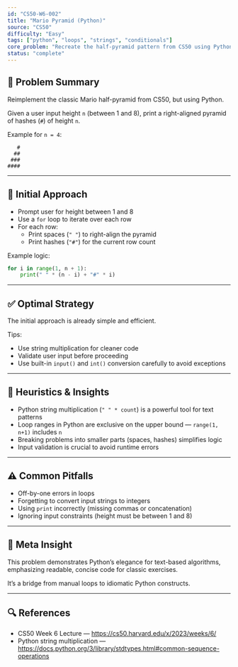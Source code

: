 ```yaml
---
id: "CS50-W6-002"
title: "Mario Pyramid (Python)"
source: "CS50"
difficulty: "Easy"
tags: ["python", "loops", "strings", "conditionals"]
core_problem: "Recreate the half-pyramid pattern from CS50 using Python’s loops and string manipulation"
status: "complete"
---
```


## 🧩 Problem Summary

Reimplement the classic Mario half-pyramid from CS50, but using Python.

Given a user input height `n` (between 1 and 8), print a right-aligned pyramid of hashes (`#`) of height `n`.

Example for `n = 4`:
```
   #
  ##
 ###
####
```

---

## 🔄 Initial Approach

- Prompt user for height between 1 and 8
- Use a `for` loop to iterate over each row
- For each row:
  - Print spaces (`" "`) to right-align the pyramid
  - Print hashes (`"#"`) for the current row count

Example logic:
```python
for i in range(1, n + 1):
    print(" " * (n - i) + "#" * i)
```

---

## ✅ Optimal Strategy

The initial approach is already simple and efficient.

Tips:
- Use string multiplication for cleaner code  
- Validate user input before proceeding  
- Use built-in `input()` and `int()` conversion carefully to avoid exceptions

---

## 🧠 Heuristics & Insights

- Python string multiplication (`" " * count`) is a powerful tool for text patterns  
- Loop ranges in Python are exclusive on the upper bound — `range(1, n+1)` includes `n`  
- Breaking problems into smaller parts (spaces, hashes) simplifies logic  
- Input validation is crucial to avoid runtime errors

---

## ⚠️ Common Pitfalls

- Off-by-one errors in loops  
- Forgetting to convert input strings to integers  
- Using `print` incorrectly (missing commas or concatenation)  
- Ignoring input constraints (height must be between 1 and 8)

---

## 🧭 Meta Insight

This problem demonstrates Python’s elegance for text-based algorithms, emphasizing readable, concise code for classic exercises.

It’s a bridge from manual loops to idiomatic Python constructs.

---

## 🔍 References

- CS50 Week 6 Lecture — https://cs50.harvard.edu/x/2023/weeks/6/
- Python string multiplication — https://docs.python.org/3/library/stdtypes.html#common-sequence-operations